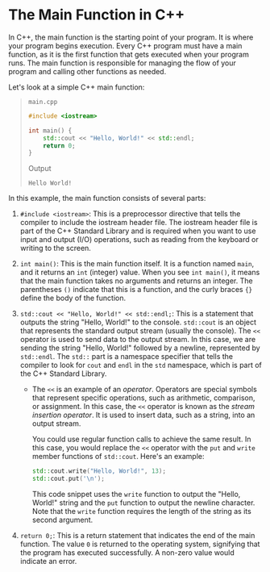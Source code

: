 # The Main Function in C++

In C++, the main function is the starting point of your program. It is where your program begins execution. Every C++ program must have a main function, as it is the first function that gets executed when your program runs. The main function is responsible for managing the flow of your program and calling other functions as needed.

Let's look at a simple C++ main function:

> `main.cpp`
> ```cpp
> #include <iostream>
>
> int main() {
>     std::cout << "Hello, World!" << std::endl;
>     return 0;
> }
> ```
>
> Output
> ```
> Hello World!
> ```

In this example, the main function consists of several parts:

1. `#include <iostream>`: This is a preprocessor directive that tells the compiler to include the iostream header file. The iostream header file is part of the C++ Standard Library and is required when you want to use input and output (I/O) operations, such as reading from the keyboard or writing to the screen.

2. `int main()`: This is the main function itself. It is a function named `main`, and it returns an `int` (integer) value. When you see `int main()`, it means that the main function takes no arguments and returns an integer. The parentheses `()` indicate that this is a function, and the curly braces `{}` define the body of the function.

3. `std::cout << "Hello, World!" << std::endl;`: This is a statement that outputs the string "Hello, World!" to the console. `std::cout` is an object that represents the standard output stream (usually the console). The `<<` operator is used to send data to the output stream. In this case, we are sending the string "Hello, World!" followed by a newline, represented by `std::endl`. The `std::` part is a namespace specifier that tells the compiler to look for `cout` and `endl` in the `std` namespace, which is part of the C++ Standard Library.

    -  The `<<` is an example of an *operator*. Operators are special symbols that represent specific operations, such as arithmetic, comparison, or assignment. In this case, the `<<` operator is known as the *stream insertion operator*. It is used to insert data, such as a string, into an output stream.

        You could use regular function calls to achieve the same result. In this case, you would replace the `<<` operator with the `put` and `write` member functions of `std::cout`. Here's an example:

        ```cpp
        std::cout.write("Hello, World!", 13);
        std::cout.put('\n');
        ```

        This code snippet uses the `write` function to output the "Hello, World!" string and the `put` function to output the newline character. Note that the `write` function requires the length of the string as its second argument.

4. `return 0;`: This is a return statement that indicates the end of the main function. The value `0` is returned to the operating system, signifying that the program has executed successfully. A non-zero value would indicate an error.